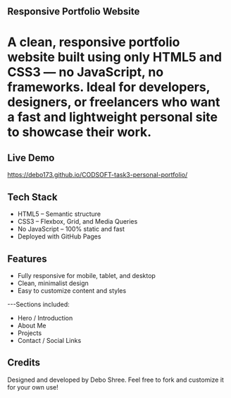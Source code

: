 ## Responsive Portfolio Website

# A clean, responsive portfolio website built using only HTML5 and CSS3 — no JavaScript, no frameworks. Ideal for developers, designers, or freelancers who want a fast and lightweight personal site to showcase their work.

## Live Demo
<a href="https://debo173.github.io/CODSOFT-task3-personal-portfolio/">https://debo173.github.io/CODSOFT-task3-personal-portfolio/</a>

## Tech Stack
<ul>

<li>HTML5 – Semantic structure</li>

<li>CSS3 – Flexbox, Grid, and Media Queries</li>

<li>No JavaScript – 100% static and fast</li>

<li>Deployed with GitHub Pages</li>

</ul>


## Features
<ul>
 <li>Fully responsive for mobile, tablet, and desktop</li>

 <li>Clean, minimalist design</li>

 <li>Easy to customize content and styles</li>

 </ul>

---Sections included:
<ul>

<li>Hero / Introduction</li>

<li>About Me</li>

<li>Projects</li>

<li>Contact / Social Links</li>

</ul>


## Credits
Designed and developed by Debo Shree.
Feel free to fork and customize it for your own use!

